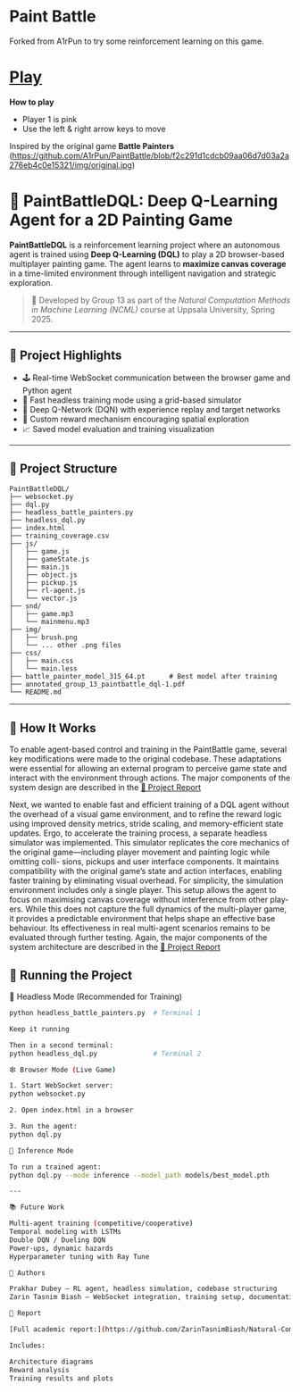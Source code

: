 Paint Battle
=======

Forked from A1rPun to try some reinforcement learning on this game.

# [Play](https://A1rPun.github.io/PaintBattle)

**How to play**
- Player 1 is pink
- Use the left & right arrow keys to move

Inspired by the original game **Battle Painters**
(https://github.com/A1rPun/PaintBattle/blob/f2c291d1cdcb09aa06d7d03a2a276eb4c0e15321/img/original.jpg)

# 🎨 PaintBattleDQL: Deep Q-Learning Agent for a 2D Painting Game

**PaintBattleDQL** is a reinforcement learning project where an autonomous agent is trained using **Deep Q-Learning (DQL)** to play a 2D browser-based multiplayer painting game. The agent learns to **maximize canvas coverage** in a time-limited environment through intelligent navigation and strategic exploration.

> 🧠 Developed by Group 13 as part of the *Natural Computation Methods in Machine Learning (NCML)* course at Uppsala University, Spring 2025.

---

## 🚀 Project Highlights

- 🕹️ Real-time WebSocket communication between the browser game and Python agent
- 🧪 Fast headless training mode using a grid-based simulator
- 🧠 Deep Q-Network (DQN) with experience replay and target networks
- 🎯 Custom reward mechanism encouraging spatial exploration
- 📈 Saved model evaluation and training visualization

---

## 🧱 Project Structure
```plaintext
PaintBattleDQL/
├── websocket.py
├── dql.py
├── headless_battle_painters.py
├── headless_dql.py
├── index.html
├── training_coverage.csv
├── js/
│   ├── game.js
│   ├── gameState.js
│   ├── main.js
│   ├── object.js
│   ├── pickup.js
│   ├── rl-agent.js
│   └── vector.js
├── snd/
│   ├── game.mp3
│   └── mainmenu.mp3
├── img/
│   ├── brush.png
│   └── ... other .png files
├── css/
│   ├── main.css
│   └── main.less
├── battle_painter_model_315_64.pt      # Best model after training
├── annotated_group_13_paintbattle_dql-1.pdf
└── README.md
```

---

## 🧠 How It Works

To enable agent-based control and training in the PaintBattle game, several key modifications were made to the original codebase. These adaptations were essential for allowing an external program to perceive game state and interact with the environment through actions. The major components of the system design are described in the [📄 Project Report](https://github.com/ZarinTasnimBiash/Natural-Computational-Methods-of-Machine-Learning/blob/main/project/Project_Report.pdf)

Next, we wanted to enable fast and efficient training of a DQL agent without the overhead of a visual game environment, and to refine the reward logic using improved density metrics, stride scaling, and memory-efficient state updates. Ergo, to accelerate the training process, a separate headless simulator was implemented. This simulator replicates the core mechanics of the original game—including player movement and painting logic while omitting colli- sions, pickups and user interface components. It maintains compatibility with the original game’s state and action interfaces, enabling faster training by eliminating visual overhead. For simplicity, the simulation environment includes only a single player. This setup allows the agent to focus on maximising canvas coverage without interference from other play- ers. While this does not capture the full dynamics of the multi-player game, it provides a predictable environment that helps shape an effective base behaviour. Its effectiveness in real multi-agent scenarios remains to be evaluated through further testing. Again, the major components of the system architecture are described in the [📄 Project Report](https://github.com/ZarinTasnimBiash/Natural-Computational-Methods-of-Machine-Learning/blob/main/project/Project_Report.pdf)


## 🧪 Running the Project

🔁 Headless Mode (Recommended for Training)

```bash
python headless_battle_painters.py  # Terminal 1

Keep it running

Then in a second terminal:
python headless_dql.py              # Terminal 2

🕸️ Browser Mode (Live Game)

1. Start WebSocket server:
python websocket.py

2. Open index.html in a browser

3. Run the agent:
python dql.py

🧪 Inference Mode

To run a trained agent:
python dql.py --mode inference --model_path models/best_model.pth

---

📚 Future Work

Multi-agent training (competitive/cooperative)
Temporal modeling with LSTMs
Double DQN / Dueling DQN
Power-ups, dynamic hazards
Hyperparameter tuning with Ray Tune

👥 Authors

Prakhar Dubey – RL agent, headless simulation, codebase structuring
Zarin Tasnim Biash – WebSocket integration, training setup, documentation

📄 Report

[Full academic report:](https://github.com/ZarinTasnimBiash/Natural-Computational-Methods-of-Machine-Learning/blob/main/project/Project_Report.pdf)

Includes:

Architecture diagrams
Reward analysis
Training results and plots






